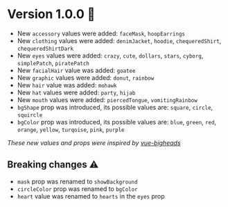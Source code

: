 # Version 1.0.0 🎉
* New `accessory` values were added: `faceMask`, `hoopEarrings`
* New `clothing` values were added: `denimJacket`, `hoodie`, `chequeredShirt`, `chequeredShirtDark`
* New `eyes` values were added: `crazy`, `cute`, `dollars`, `stars`, `cyborg`, `simplePatch`, `piratePatch`
* New `facialHair` value was added: `goatee`
* New `graphic` values were added: `donut`, `rainbow`
* New `hair` value was added: `mohawk`
* New `hat` values were added: `party`, `hijab`
* New `mouth` values were added: `piercedTongue`, `vomitingRainbow`
* `bgShape` prop was introduced, its possible values are: `square`, `circle`, `squircle`
* `bgColor` prop was introduced, its possible values are: `blue`, `green`, `red`, `orange`, `yellow`, `turqoise`, `pink`, `purple`

*These new values and props were inspired by [vue-bigheads](https://github.com/DerpyScripts/vue-bigheads)*

## Breaking changes ⚠️
* `mask` prop was renamed to `showBackground`
* `circleColor` prop was renamed to `bgColor`
* `heart` value was renamed to `hearts` in the `eyes` prop
